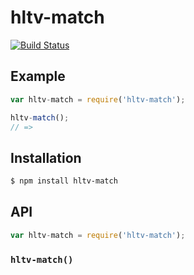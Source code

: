# hltv-match

[![Build Status][travis-svg]][travis]



## Example

``` javascript
var hltv-match = require('hltv-match');

hltv-match();
// =>
```

## Installation

``` bash
$ npm install hltv-match
```

## API

``` javascript
var hltv-match = require('hltv-match');
```

### `hltv-match()`



   [travis]: https://travis-ci.org/KenanY/hltv-match
   [travis-svg]: https://img.shields.io/travis/KenanY/hltv-match.svg